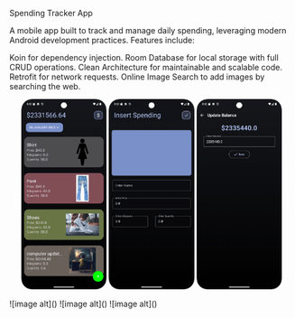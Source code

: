 Spending Tracker App

A mobile app built to track and manage daily spending, leveraging modern Android development practices. Features include:

Koin for dependency injection.
Room Database for local storage with full CRUD operations.
Clean Architecture for maintainable and scalable code.
Retrofit for network requests.
Online Image Search to add images by searching the web.
<p align="center">
  <img src="https://github.com/ZannatEvan/SpendingTrackerApps/blob/d395a5c2e51886a879af8908462ba601f7717b90/Screenshot_20250130_080226.png" alt="Screenshot 1" width="30%">
  <img src="https://github.com/ZannatEvan/SpendingTrackerApps/blob/2712c9c3636ce28b191f97a1c69717055f475749/Screenshot_20250130_080246.png" alt="Screenshot 2" width="30%">
  <img src="https://github.com/ZannatEvan/SpendingTrackerApps/blob/2712c9c3636ce28b191f97a1c69717055f475749/Screenshot_20250130_080235.png" alt="Screenshot 3" width="30%">
</p>
![image alt]()
![image alt]()
![image alt]()



